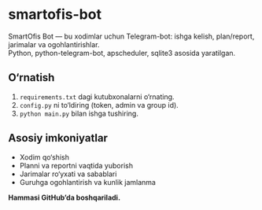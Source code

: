 # smartofis-bot

SmartOfis Bot — bu xodimlar uchun Telegram-bot: ishga kelish, plan/report, jarimalar va ogohlantirishlar.  
Python, python-telegram-bot, apscheduler, sqlite3 asosida yaratilgan.

## O‘rnatish

1. `requirements.txt` dagi kutubxonalarni o‘rnating.
2. `config.py` ni to‘ldiring (token, admin va group id).
3. `python main.py` bilan ishga tushiring.

## Asosiy imkoniyatlar

- Xodim qo‘shish
- Planni va reportni vaqtida yuborish
- Jarimalar ro‘yxati va sabablari
- Guruhga ogohlantirish va kunlik jamlanma

**Hammasi GitHub’da boshqariladi.**
